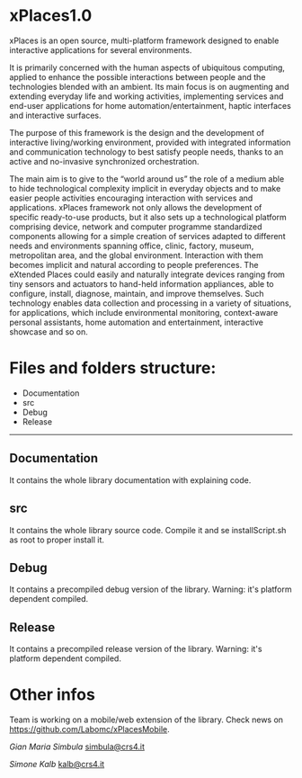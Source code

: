 xPlaces1.0
==========

xPlaces is an open source, multi-platform framework designed to enable interactive applications for several environments.

It is primarily concerned with the human aspects of ubiquitous computing, applied to enhance the possible interactions between people and the technologies blended with an ambient. 
Its main focus is on augmenting and extending everyday life and working activities, implementing services and end-user applications for home automation/entertainment, haptic interfaces and interactive surfaces.

The purpose of this framework is the design and the development of interactive living/working environment, provided with integrated information and communication technology to best satisfy people needs, thanks to an active and no-invasive synchronized orchestration. 

The main aim is to give to the “world around us” the role of a medium able to hide technological complexity implicit in everyday objects and to make easier people activities encouraging interaction with services and applications. xPlaces framework not only allows the development of specific ready-to-use products, but it also sets up a technological platform comprising device, network and computer programme standardized components allowing for a simple creation of services adapted to different needs and environments spanning office, clinic, factory, museum, metropolitan area, and the global environment. Interaction with them becomes implicit and natural according to people preferences. The eXtended Places could easily and naturally integrate devices ranging from tiny sensors and actuators to hand-held information appliances, able to configure, install, diagnose, maintain, and improve themselves. Such technology enables data collection and processing in a variety of situations, for applications, which include environmental monitoring, context-aware personal assistants, home automation and entertainment, interactive showcase and so on.

# Files and folders structure:

  * Documentation
  * src
  * Debug
  * Release

***
## Documentation 
It contains the whole library documentation with explaining code.
## src 
It contains the whole library source code. Compile it and se installScript.sh as root to proper install it.
## Debug 
It contains a precompiled debug version of the library. Warning: it's platform dependent compiled.
## Release
It contains a precompiled release version of the library. Warning: it's platform dependent compiled.

# Other infos
Team is working on a mobile/web extension of the library. Check news on https://github.com/Labomc/xPlacesMobile.

*Gian Maria Simbula*
simbula@crs4.it

*Simone Kalb*
kalb@crs4.it
